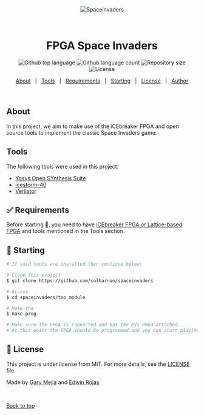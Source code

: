 <div align="center" id="top"> 
  <img src="./.github/app.gif" alt="Spaceinvaders" />

  &#xa0;

  <!-- <a href="https://spaceinvaders.netlify.app">Demo</a> -->
</div>

<h1 align="center">FPGA Space Invaders</h1>

<p align="center">
  <img alt="Github top language" src="https://img.shields.io/github/languages/top/colbarron/spaceinvaders?color=56BEB8">

  <img alt="Github language count" src="https://img.shields.io/github/languages/count/colbarron/spaceinvaders?color=56BEB8">

  <img alt="Repository size" src="https://img.shields.io/github/repo-size/colbarron/spaceinvaders?color=56BEB8">

  <img alt="License" src="https://img.shields.io/github/license/colbarron/spaceinvaders?color=56BEB8">

  <!-- <img alt="Github issues" src="https://img.shields.io/github/issues/colbarron/spaceinvaders?color=56BEB8" /> -->

  <!-- <img alt="Github forks" src="https://img.shields.io/github/forks/colbarron/spaceinvaders?color=56BEB8" /> -->

  <!-- <img alt="Github stars" src="https://img.shields.io/github/stars/colbarron/spaceinvaders?color=56BEB8" /> -->
</p>

<!-- Status -->

<!-- <h4 align="center"> 
	🚧  Spaceinvaders 🚀 Under construction...  🚧
</h4> 

<hr> -->

<p align="center">
  <a href="#dart-about">About</a> &#xa0; | &#xa0;
  <a href="#rocket-technologies">Tools</a> &#xa0; | &#xa0;
  <a href="#white_check_mark-requirements">Requirements</a> &#xa0; | &#xa0;
  <a href="#checkered_flag-starting">Starting</a> &#xa0; | &#xa0;
  <a href="#memo-license">License</a> &#xa0; | &#xa0;
  <a href="https://github.com/colbarron" target="_blank">Author</a>
</p>

<br>

## About ##

In this project, we aim to make use of the iCEbreaker FPGA and open    \
source tools to implement the classic Space Invaders game.

## Tools ##

The following tools were used in this project:

- [Yosys Open SYnthesis Suite](https://yosyshq.net/yosys/)
- [icestorm-40](https://clifford.at/icestorm)
- [Verilator](https://www.veripool.org/verilator/)

## :white_check_mark: Requirements ##

Before starting :checkered_flag:, you need to have [iCEbreaker FPGA or Lattice-based FPGA](https://1bitsquared.com/products/icebreaker) and tools mentioned in the Tools section.

## :checkered_flag: Starting ##

```bash
# If said tools are installed then continue below:

# Clone this project
$ git clone https://github.com/colbarron/spaceinvaders

# Access
$ cd spaceinvaders/top_module

# Make the 
$ make prog

# Make sure the FPGA is connected and has the DVI Pmod attached.
# At this point the FPGA should be programmed and you can start playing the game.
```

## :memo: License ##

This project is under license from MIT. For more details, see the [LICENSE](LICENSE.md) file.


Made by <a href="https://github.com/colbarron" target="_blank">Gary Mejia</a>
and <a href="https://github.com/edro360" target="_blank">Edwin Rojas</a>

&#xa0;

<a href="#top">Back to top</a>
